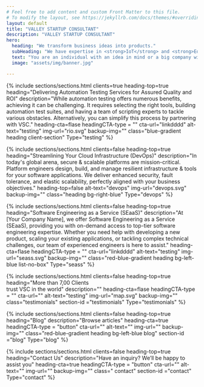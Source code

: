```yaml
---
# Feel free to add content and custom Front Matter to this file.
# To modify the layout, see https://jekyllrb.com/docs/themes/#overriding-theme-defaults
layout: default
title: "VALLEY STARTUP CONSULTANT"
description: "VALLEY STARTUP CONSULTANT"
hero:
  heading: "We transform business ideas into products."
  subHeading: "We have expertise in <strong>IoT</strong> and <strong>EdTech</strong>"
  text: "You are an individual with an idea in mind or a big company with a PRD to develop, Our software development and engineering expertise can help you deliver it efficiently"
  image: "assets/img/banner.jpg"

---
```

{% include sections/sections.html
      clients=true
      heading-top=true
      heading="Delivering Automation Testing Services for Assured Quality and ROI"
      description="While automation testing offers numerous benefits, achieving it can be challenging. It requires selecting the right tools, building automation test suites, and having a team of scripting experts to tackle various obstacles. Alternatively, you can simplify this process by partnering with VSC."
      heading-cta=flase
      headingCTA-type = ""
      cta-url="linkdddd"
      alt-text="testing"
      img-url="rio.svg"
      backup-img=""
      class="blue-gradient heading client-section"
      Type="testing"
    %}
    
{% include sections/sections.html
      clients=false
      heading-top=true
      heading="Streamlining Your Cloud Infrastructure (DevOps)"
      description="In today's global arena, secure & scalable platforms are mission-critical. Platform engineers design, build, and manage resilient infrastructure & tools for your software applications. We deliver enhanced security, fault tolerance, and elastic scalability, perfectly aligned with your business objectives."
      heading-top=false
      alt-text="devops"
      img-url="devops.svg"
      backup-img=""
      class="heading bg-right-blue"
      Type="devops"
    %}

{% include sections/sections.html
      clients=false
      heading-top=true
      heading="Software Engineering as a Service (SEaaS)"
      description="At [Your Company Name], we offer Software Engineering as a Service (SEaaS), providing you with on-demand access to top-tier software engineering expertise. Whether you need help with developing a new product, scaling your existing applications, or tackling complex technical challenges, our team of experienced engineers is here to assist."
      heading-cta=flase
      headingCTA-type = ""
      cta-url="linkdddd"
      alt-text="testing"
      img-url="seass.svg"
      backup-img=""
      class="red-blue-gradient heading bg-left-blue list-no-box"
      Type="seass"
    %}

{% include sections/sections.html
      clients=false
      heading-top=true
      heading="More than 7,00 Clients <br> trust VSC in the world"
      description=""
      heading-cta=flase
      headingCTA-type = ""
      cta-url=""
      alt-text="testing"
      img-url="map.svg"
      backup-img=""
      class="testimonials"
      section-id ="testimonials"
      Type="testimonials"
    %}
    
{% include sections/sections.html
      clients=false
      heading-top=true
      heading="Blog"
      description="Browse articles"
      heading-cta=true
      headingCTA-type = "button"
      cta-url=""
      alt-text=""
      img-url=""
      backup-img=""
      class="red-blue-gradient heading bg-left-blue blog"
      section-id ="blog"
      Type="blog"
    %}

    
{% include sections/sections.html
      clients=false
      heading-top=true
      heading="Contact Us"
      description="Have an inquiry? We’ll be happy to assist you"
      heading-cta=true
      headingCTA-type = "button"
      cta-url=""
      alt-text=""
      img-url=""
      backup-img=""
      class=" contact"
      section-id ="contact"
      Type="contact"
    %}
    


